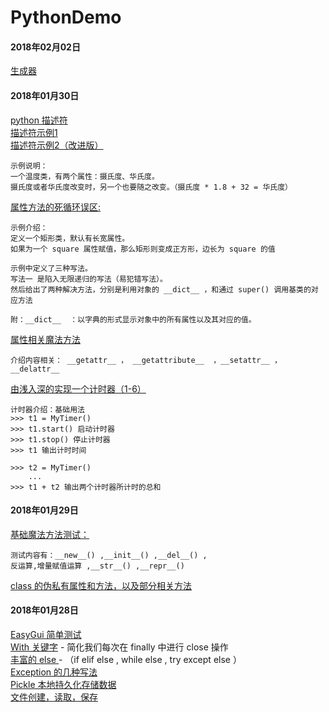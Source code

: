 # PythonDemo
#### 2018年02月02日
[生成器](https://github.com/lvfaqiang/PythonDemo/blob/master/demo/Generator.py)<br/>
#### 2018年01月30日
[python 描述符](https://github.com/lvfaqiang/PythonDemo/blob/master/demo/Descriptor.py)<br/>
[描述符示例1](https://github.com/lvfaqiang/PythonDemo/blob/master/demo/Temp.py)<br/>
[描述符示例2（改进版）](https://github.com/lvfaqiang/PythonDemo/blob/master/demo/Temp_1.py)<br/>
```
示例说明：
一个温度类，有两个属性：摄氏度、华氏度。
摄氏度或者华氏度改变时，另一个也要随之改变。（摄氏度 * 1.8 + 32 = 华氏度）
```

[属性方法的死循环误区:](https://github.com/lvfaqiang/PythonDemo/blob/master/demo/Rectangle.py)
```
示例介绍：
定义一个矩形类，默认有长宽属性。
如果为一个 square 属性赋值，那么矩形则变成正方形，边长为 square 的值

示例中定义了三种写法。
写法一 是陷入无限递归的写法（易犯错写法）。
然后给出了两种解决方法，分别是利用对象的 __dict__ ，和通过 super() 调用基类的对应方法

附：__dict__  ：以字典的形式显示对象中的所有属性以及其对应的值。 
```
[属性相关魔法方法](https://github.com/lvfaqiang/PythonDemo/blob/master/demo/MagicFun_1.py)<br/>
```
介绍内容相关： __getattr__ ， __getattribute__  ，__setattr__ ， __delattr__
```
[由浅入深的实现一个计时器（1-6）](https://github.com/lvfaqiang/PythonDemo/blob/master/demo/TimerDemo.py)<br/>
```
计时器介绍：基础用法
>>> t1 = MyTimer()
>>> t1.start() 启动计时器
>>> t1.stop() 停止计时器
>>> t1 输出计时时间

>>> t2 = MyTimer()
    ...
>>> t1 + t2 输出两个计时器所计时的总和
```

#### 2018年01月29日
[基础魔法方法测试：](https://github.com/lvfaqiang/PythonDemo/blob/master/demo/MagicFun.py)<br/>
```
测试内容有：__new__() ,__init__() ,__del__() , 
反运算,增量赋值运算 ,__str__() ,__repr__() 
```
[class 的伪私有属性和方法，以及部分相关方法](https://github.com/lvfaqiang/PythonDemo/blob/master/demo/ClassDemo.py)<br/>
#### 2018年01月28日
[EasyGui 简单测试](https://github.com/lvfaqiang/PythonDemo/blob/master/demo/EasyGuiDemo.py)<br/>
[With 关键字](https://github.com/lvfaqiang/PythonDemo/blob/master/demo/Key_With.py) - 简化我们每次在 finally 中进行 close 操作<br/>
[丰富的 else ](https://github.com/lvfaqiang/PythonDemo/blob/master/demo/MoreElse.py) - （if elif else , while else , try except else ）<br/>
[Exception 的几种写法](https://github.com/lvfaqiang/PythonDemo/blob/master/demo/ExceptionMain.py)<br/>
[Pickle 本地持久化存储数据](https://github.com/lvfaqiang/PythonDemo/blob/master/demo/Pickle_Main.py)<br/>
[文件创建，读取，保存](https://github.com/lvfaqiang/PythonDemo/blob/master/demo/File_Main.py)